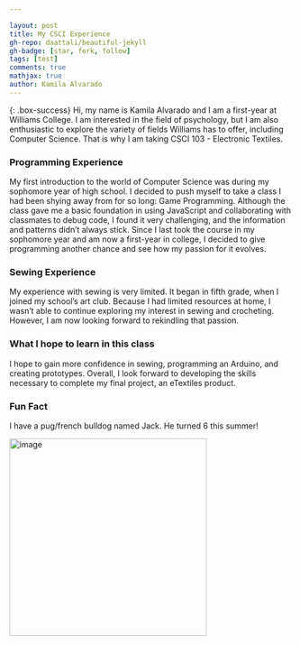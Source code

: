 ```yaml
---

layout: post
title: My CSCI Experience
gh-repo: daattali/beautiful-jekyll
gh-badge: [star, fork, follow]
tags: [test]
comments: true
mathjax: true
author: Kamila Alvarado
---
```


{: .box-success}
Hi, my name is Kamila Alvarado and I am a first-year at Williams College. I am interested in the field of psychology, but I am also enthusiastic to explore the variety of fields Williams has to offer, including Computer Science. That is why I am taking CSCI 103 - Electronic Textiles.

### Programming Experience

My first introduction to the world of Computer Science was during my sophomore year of high school. I decided to push myself to take a class I had been shying away from for so long: Game Programming. Although the class gave me a basic foundation in using JavaScript and collaborating with classmates to debug code, I found it very challenging, and the information and patterns didn’t always stick. Since I last took the course in my sophomore year and am now a first-year in college, I decided to give programming another chance and see how my passion for it evolves.

### Sewing Experience

My experience with sewing is very limited. It began in fifth grade, when I joined my school’s art club. Because I had limited resources at home, I wasn’t able to continue exploring my interest in sewing and crocheting. However, I am now looking forward to rekindling that passion.

### What I hope to learn in this class

I hope to gain more confidence in sewing, programming an Arduino, and creating prototypes. Overall, I look forward to developing the skills necessary to complete my final project, an eTextiles product.

### Fun Fact

I have a pug/french bulldog named Jack. He turned 6 this summer!

<img src="https://kamila-alvarado.github.io/assets/img/jack6bday.jpg" alt="image" width="350"/> <!--John helped me with inserting and sizing the image during his TA hours-->

<!--![Jack](https://beautifuljekyll.com/assets/img/jack6bday.jpg)-->


<!--I strongly encourage you to [take 5 minutes to learn how to write in markdown](https://markdowntutorial.com/) - it'll teach you how to transform regular text into bold/italics/tables/etc.<br/>I also encourage you to look at the [code that created this post](https://raw.githubusercontent.com/daattali/beautiful-jekyll/master/_posts/2020-02-28-sample-markdown.md) to learn some more advanced tips about using markdown in Beautiful Jekyll.

**Here is some bold text**

## Here is a secondary heading

[This is a link to a different site](https://deanattali.com/) and [this is a link to a section inside this page](#local-urls).

Here's a table:

| Number | Next number | Previous number |
| :------ |:--- | :--- |
| Five | Six | Four |
| Ten | Eleven | Nine |
| Seven | Eight | Six |
| Two | Three | One |

You can use [MathJax](https://www.mathjax.org/) to write LaTeX expressions. For example:
When \\(a \ne 0\\), there are two solutions to \\(ax^2 + bx + c = 0\\) and they are $$x = {-b \pm \sqrt{b^2-4ac} \over 2a}.$$



It can also be centered!

![Crepe](https://beautifuljekyll.com/assets/img/crepe.jpg){: .mx-auto.d-block :}

Here's a code chunk:

~~~
var foo = function(x) {
  return(x + 5);
}
foo(3)
~~~

And here is the same code with syntax highlighting:

```javascript
var foo = function(x) {
  return(x + 5);
}
foo(3)
```

And here is the same code yet again but with line numbers:

{% highlight javascript linenos %}
var foo = function(x) {
  return(x + 5);
}
foo(3)
{% endhighlight %}

## Boxes
You can add notification, warning and error boxes like this:

### Notification

{: .box-note}
**Note:** This is a notification box.

### Warning

{: .box-warning}
**Warning:** This is a warning box.

### Error

{: .box-error}
**Error:** This is an error box.

## Local URLs in project sites {#local-urls}

When hosting a *project site* on GitHub Pages (for example, `https://USERNAME.github.io/MyProject`), URLs that begin with `/` and refer to local files may not work correctly due to how the root URL (`/`) is interpreted by GitHub Pages. You can read more about it [in the FAQ](https://beautifuljekyll.com/faq/#links-in-project-page). To demonstrate the issue, the following local image will be broken **if your site is a project site:**

![Crepe](/assets/img/crepe.jpg)

If the above image is broken, then you'll need to follow the instructions [in the FAQ](https://beautifuljekyll.com/faq/#links-in-project-page). Here is proof that it can be fixed:

![Crepe]({{ '/assets/img/crepe.jpg' | relative_url }})

<details markdown="1">
<summary>Click here!</summary>
Here you can see an **expandable** section
</details> -->
